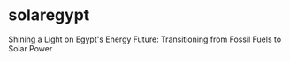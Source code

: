 # solaregypt
Shining a Light on Egypt's Energy Future: Transitioning from Fossil Fuels to Solar Power
